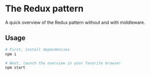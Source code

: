 # The Redux pattern

A quick overview of the Redux pattern without and with middleware.

## Usage

```bash
# First, install dependencies
npm i

# Next, launch the overview in your favorite browser
npm start
```

